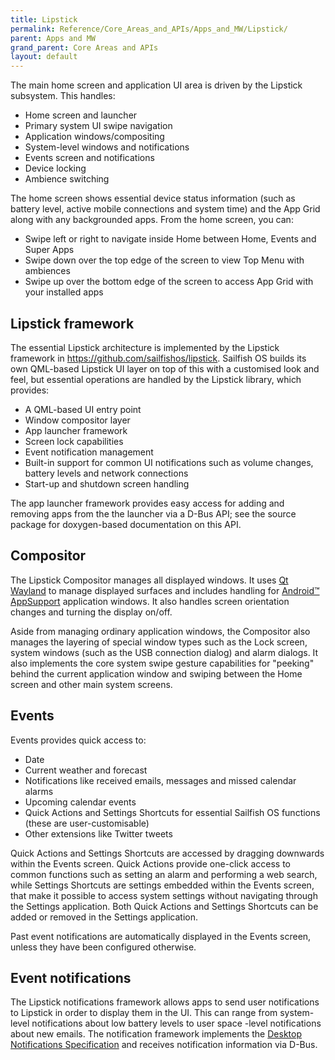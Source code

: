 ```yaml
---
title: Lipstick
permalink: Reference/Core_Areas_and_APIs/Apps_and_MW/Lipstick/
parent: Apps and MW
grand_parent: Core Areas and APIs
layout: default
---
```


The main home screen and application UI area is driven by the Lipstick subsystem. This handles:

  - Home screen and launcher
  - Primary system UI swipe navigation
  - Application windows/compositing
  - System-level windows and notifications
  - Events screen and notifications
  - Device locking
  - Ambience switching

The home screen shows essential device status information (such as battery level, active mobile connections and system time) and the App Grid along with any backgrounded apps. From the home screen, you can:

  - Swipe left or right to navigate inside Home between Home, Events and Super Apps
  - Swipe down over the top edge of the screen to view Top Menu with ambiences
  - Swipe up over the bottom edge of the screen to access App Grid with your installed apps

## Lipstick framework

The essential Lipstick architecture is implemented by the Lipstick framework in <https://github.com/sailfishos/lipstick>. Sailfish OS builds its own QML-based Lipstick UI layer on top of this with a customised look and feel, but essential operations are handled by the Lipstick library, which provides:

  - A QML-based UI entry point
  - Window compositor layer
  - App launcher framework
  - Screen lock capabilities
  - Event notification management
  - Built-in support for common UI notifications such as volume changes, battery levels and network connections
  - Start-up and shutdown screen handling

The app launcher framework provides easy access for adding and removing apps from the the launcher via a D-Bus API; see the source package for doxygen-based documentation on this API.

## Compositor

The Lipstick Compositor manages all displayed windows. It uses [Qt Wayland](https://wiki.qt.io/QtWayland) to manage displayed surfaces and includes handling for [Android™ AppSupport](/Reference/Android_Compatibility/#appsupport) application windows. It also handles screen orientation changes and turning the display on/off.

Aside from managing ordinary application windows, the Compositor also manages the layering of special window types such as the Lock screen, system windows (such as the USB connection dialog) and alarm dialogs. It also implements the core system swipe gesture capabilities for "peeking" behind the current application window and swiping between the Home screen and other main system screens.

## Events

Events provides quick access to:

  - Date
  - Current weather and forecast
  - Notifications like received emails, messages and missed calendar alarms
  - Upcoming calendar events
  - Quick Actions and Settings Shortcuts for essential Sailfish OS functions (these are user-customisable)
  - Other extensions like Twitter tweets

Quick Actions and Settings Shortcuts are accessed by dragging downwards within the Events screen. Quick Actions provide one-click access to common functions such as setting an alarm and performing a web search, while Settings Shortcuts are settings embedded within the Events screen, that make it possible to access system settings without navigating through the Settings application. Both Quick Actions and Settings Shortcuts can be added or removed in the Settings application.

Past event notifications are automatically displayed in the Events screen, unless they have been configured otherwise.

## Event notifications

The Lipstick notifications framework allows apps to send user notifications to Lipstick in order to display them in the UI. This can range from system-level notifications about low battery levels to user space -level notifications about new emails. The notification framework implements the [Desktop Notifications Specification](https://people.gnome.org/~mccann/docs/notification-spec/notification-spec-latest.html) and receives notification information via D-Bus.
